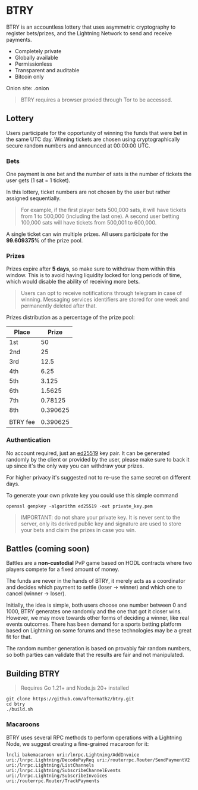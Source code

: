# BTRY

BTRY is an accountless lottery that uses asymmetric cryptography to register bets/prizes, and the Lightning Network to send and receive payments.

- Completely private
- Globally available
- Permissionless
- Transparent and auditable
- Bitcoin only

Onion site: <url>.onion

> BTRY requires a browser proxied through Tor to be accessed.

## Lottery

Users participate for the opportunity of winning the funds that were bet in the same UTC day. Winning tickets are chosen using cryptographically secure random numbers and announced at 00:00:00 UTC.

### Bets

One payment is one bet and the number of sats is the number of tickets the user gets (1 sat = 1 ticket).

In this lottery, ticket numbers are not chosen by the user but rather assigned sequentially. 

> For example, if the first player bets 500,000 sats, it will have tickets from 1 to 500,000 (including the last one). A second user betting 100,000 sats will have tickets from 500,001 to 600,000.

A single ticket can win multiple prizes. All users participate for the **99.609375%** of the prize pool.

### Prizes

Prizes expire after **5 days**, so make sure to withdraw them within this window. This is to avoid having liquidity locked for long periods of time, which would disable the ability of receiving more bets.

> Users can opt to receive notifications through telegram in case of winning. Messaging services identifiers are stored for one week and permanently deleted after that.

Prizes distribution as a percentage of the prize pool:

| Place | Prize |
| --- | --- |
| 1st | 50 |
| 2nd | 25 |
| 3rd | 12.5 |
| 4th | 6.25 |
| 5th | 3.125 |
| 6th | 1.5625 |
| 7th | 0.78125 |
| 8th | 0.390625 |
|  |  |
| BTRY fee | 0.390625 |

### Authentication

No account required, just an [ed25519](https://en.wikipedia.org/wiki/EdDSA#Ed25519) key pair. It can be generated randomly by the client or provided by the user, please make sure to back it up since it's the only way you can withdraw your prizes.

For higher privacy it's suggested not to re-use the same secret on different days.

To generate your own private key you could use this simple command

```
openssl genpkey -algorithm ed25519 -out private_key.pem
```

> IMPORTANT: do not share your private key. It is never sent to the server, only its derived public key and signature are used to store your bets and claim the prizes in case you win.

## Battles (coming soon)

Battles are a **non-custodial** PvP game based on HODL contracts where two players compete for a fixed amount of money.

The funds are never in the hands of BTRY, it merely acts as a coordinator and decides which payment to settle (loser -> winner) and which one to cancel (winner -> loser).

Initially, the idea is simple, both users choose one number between 0 and 1000, BTRY generates one randomly and the one that got it closer wins. However, we may move towards other forms of deciding a winner, like real events outcomes. There has been demand for a sports betting platform based on Lightning on some forums and these technologies may be a great fit for that. 

The random number generation is based on provably fair random numbers, so both parties can validate that the results are fair and not manipulated.

## Building BTRY

> Requires Go 1.21+ and Node.js 20+ installed

```console
git clone https://github.com/aftermath2/btry.git
cd btry
./build.sh
```

### Macaroons

BTRY uses several RPC methods to perform operations with a Lightning Node, we suggest creating a fine-grained macaroon for it:

```
lncli bakemacaroon uri:/lnrpc.Lightning/AddInvoice uri:/lnrpc.Lightning/DecodePayReq uri:/routerrpc.Router/SendPaymentV2 uri:/lnrpc.Lightning/ListChannels uri:/lnrpc.Lightning/SubscribeChannelEvents uri:/lnrpc.Lightning/SubscribeInvoices uri:/routerrpc.Router/TrackPayments
```